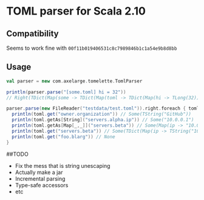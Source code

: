 TOML parser for Scala 2.10
===

## Compatibility
Seems to work fine with `00f11b019406531c8c7989846b1c1a54e9b8d8bb`

## Usage
```scala
val parser = new com.axelarge.tomelette.TomlParser

println(parser.parse("[some.toml] hi = 32"))
// Right(TDict(Map(some -> TDict(Map(toml -> TDict(Map(hi -> TLong(32))))))))

parser.parse(new FileReader("testdata/test.toml")).right.foreach { toml =>
  println(toml.get("owner.organization")) // Some(TString("GitHub"))
  println(toml.getAs[String]("servers.alpha.ip")) // Some("10.0.0.1")
  println(toml.getAs[Map[_,_]]("servers.beta")) // Some(Map(ip -> "10.0.0.2", dc -> "eqdc10"))
  println(toml.get("servers.beta")) // Some(TDict(Map(ip -> TString("10.0.0.2"), dc -> TString("eqdc10"))))
  println(toml.get("foo.blarg")) // None
}
```

##TODO
* Fix the mess that is string unescaping
* Actually make a jar
* Incremental parsing
* Type-safe accessors
* etc